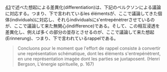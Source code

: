 [43](043.md)で述べた想起による差異化(differentiation)は、下記のベルクソンによる議論に対応する。つまり、下で言われているles élémentsが、ここで議論してきた個体(individuals)に対応し、それらindividualsにs'entrepénètrerさせているのが、ここで議論して来た無関心(indifference)である。そして、この相互浸透を差異化し、例えば多くの部分の並存とさせるのが、ここで議論して来た想起(Erinnerung)、つまり、下で言われているrappelである。

> Concluons pour le moment que l'effort de rappel consiste à convertir une représentation schématique, dont les éléments s'entrepénètrent, en une représentation imagée dont les parties se juxtaposent. (Henri Bergson, L'énergie spirituelle, p. 167)

